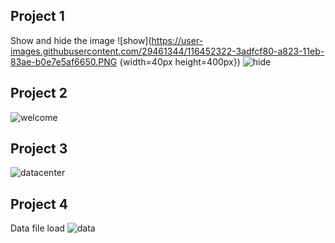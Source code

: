 ## Project 1
Show and hide the image
![show](https://user-images.githubusercontent.com/29461344/116452322-3adfcf80-a823-11eb-83ae-b0e7e5af6650.PNG {width=40px height=400px})
![hide](https://user-images.githubusercontent.com/29461344/116452336-3ddac000-a823-11eb-9bbc-fc1133e8be1b.PNG)
## Project 2
![welcome](https://user-images.githubusercontent.com/29461344/116452364-4501ce00-a823-11eb-8d7e-fcee2fb070df.PNG)
## Project 3
![datacenter](https://user-images.githubusercontent.com/29461344/116452378-47fcbe80-a823-11eb-9261-39a56c63ec32.PNG)
## Project 4
Data file load
![data](https://user-images.githubusercontent.com/29461344/116453786-e3426380-a824-11eb-8f36-204d708818b4.PNG)
